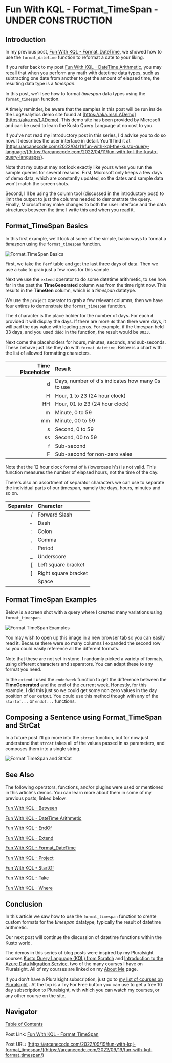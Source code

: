 # Fun With KQL - Format_TimeSpan - UNDER CONSTRUCTION

## Introduction

In my previous post, [Fun With KQL - Format_DateTime](https://arcanecode.com/2022/09/12/fun-with-kql-format_datetime/), we showed how to use the `format_datetime` function to reformat a date to your liking.

If you refer back to my post [Fun With KQL - DateTime Arithmetic](https://arcanecode.com/2022/08/08/fun-with-kql-datetime-arithmetic/), you may recall that when you perform any math with datetime data types, such as subtracting one date from another to get the amount of elapsed time, the resulting data type is a _timespan_.

In this post, we'll see how to format _timespan_ data types using the `format_timespan` function.

A timely reminder, be aware that the samples in this post will be run inside the LogAnalytics demo site found at [https://aka.ms/LADemo](https://aka.ms/LADemo). This demo site has been provided by Microsoft and can be used to learn the Kusto Query Language at no cost to you.

If you've not read my introductory post in this series, I'd advise you to do so now. It describes the user interface in detail. You'll find it at [https://arcanecode.com/2022/04/11/fun-with-kql-the-kusto-query-language/](https://arcanecode.com/2022/04/11/fun-with-kql-the-kusto-query-language/).

Note that my output may not look exactly like yours when you run the sample queries for several reasons. First, Microsoft only keeps a few days of demo data, which are constantly updated, so the dates and sample data won't match the screen shots.

Second, I'll be using the column tool (discussed in the introductory post) to limit the output to just the columns needed to demonstrate the query. Finally, Microsoft may make changes to both the user interface and the data structures between the time I write this and when you read it.

## Format_TimeSpan Basics

In this first example, we'll look at some of the simple, basic ways to format a _timespan_ using the `format_timespan` function.

![Format_TimeSpan Basics](05.01.01_Format_TimeSpan_Basics.png)

First, we take the `Perf` table and get the last three days of data. Then we use a `take` to grab just a few rows for this sample.

Next we use the `extend` operator to do some datetime arithmetic, to see how far in the past the **TimeGenerated** column was from the time right now. This results in the **TimeGen** column, which is a _timespan_ datatype.

We use the `project` operator to grab a few relevant columns, then we have four entires to demonstrate the `format_timespan` function.

The `d` character is the place holder for the number of days. For each `d` provided it will display the days. If there are more `d`s than there were days, it will pad the day value with leading zeros. For example, if the timespan held 33 days, and you used `dddd` in the function, the result would be `0033`.

Next come the placeholders for hours, minutes, seconds, and sub-seconds. These behave just like they do with `format_datetime`. Below is a chart with the list of allowed formatting characters.

| Time Placeholder | Result |
|------:|:------|
|  d | Days, number of d's indicates how many 0s to use |
|  H | Hour, 1 to 23 (24 hour clock) |
| HH | Hour, 01 to 23 (24 hour clock)|
|  m | Minute, 0 to 59 |
| mm | Minute, 00 to 59 |
|  s | Second, 0 to 59 |
| ss | Second, 00 to 59 |
| f | Sub-second |
| F | Sub-second for non-zero vales |

Note that the 12 hour clock format of `h` (lowercase h's) is not valid. This function measures the number of elapsed hours, not the time of the day.

There's also an assortment of separator characters we can use to separate the individual parts of our timespan, namely the days, hours, minutes and so on.

| Separator | Character |
|-----:|:-----|
| / | Forward Slash |
| - | Dash |
| : | Colon |
| , | Comma |
| . | Period |
| _ | Underscore |
| [ | Left square bracket |
| ] | Right square bracket |
| | Space |

## Format TimeSpan Examples

Below is a screen shot with a query where I created many variations using `format_timespan`.

![Format TimeSpan Examples](05.01.02_Format_TimeSpan_Examples.png)

You may wish to open up this image in a new browser tab so you can easily read it. Because there were so many columns I expanded the second row so you could easily reference all the different formats.

Note that these are not set in stone. I randomly picked a variety of formats, using different characters and separators. You can adapt these to any format you need.

In the `extend` I used the `endofweek` function to get the difference between the **TimeGenerated** and the end of the current week. Honestly, for this example, I did this just so we could get some non zero values in the day position of our output. You could use this method though with any of the `startof...` or `endof...` functions.

## Composing a Sentence using Format_TimeSpan and StrCat

In a future post I'll go more into the `strcat` function, but for now just understand that `strcat` takes all of the values passed in as parameters, and composes them into a single string.

![Format TimeSpan and StrCat](05.01.03_Format_TimeSpan_With_StrCat.png)

## See Also

The following operators, functions, and/or plugins were used or mentioned in this article's demos. You can learn more about them in some of my previous posts, linked below.

[Fun With KQL - Between](https://arcanecode.com/2022/08/29/fun-with-kql-between/)

[Fun With KQL - DateTime Arithmetic](https://arcanecode.com/2022/08/08/fun-with-kql-datetime-arithmetic/)

[Fun With KQL - EndOf](https://arcanecode.com/2022/08/22/fun-with-kql-endof/)

[Fun With KQL - Extend](https://arcanecode.com/2022/05/23/fun-with-kql-extend/)

[Fun With KQL - Format_DateTime](https://arcanecode.com/2022/09/12/fun-with-kql-format_datetime/)

[Fun With KQL - Project](https://arcanecode.com/2022/05/30/fun-with-kql-project/)

[Fun With KQL - StartOf](https://arcanecode.com/2022/08/15/fun-with-kql-startof/)

[Fun With KQL - Take](https://arcanecode.com/2022/05/02/fun-with-kql-take/)

[Fun With KQL - Where](https://arcanecode.com/2022/04/25/fun-with-kql-where/)

## Conclusion

In this article we saw how to use the `format_timespan` function to create custom formats for the _timespan_ datatype, typically the result of datetime arithmetic.

Our next post will continue the discussion of datetime functions within the Kusto world.

The demos in this series of blog posts were inspired by my Pluralsight courses [Kusto Query Language (KQL) from Scratch](https://pluralsight.pxf.io/MXDo5o) and [Introduction to the Azure Data Migration Service](https://pluralsight.pxf.io/2rQXjQ), two of the many courses I have on Pluralsight. All of my courses are linked on my [About Me](https://arcanecode.com/info/) page.

If you don't have a Pluralsight subscription, just go to [my list of courses on Pluralsight](https://pluralsight.pxf.io/kjz6jn) . At the top is a Try For Free button you can use to get a free 10 day subscription to Pluralsight, with which you can watch my courses, or any other course on the site.

## Navigator
[Table of Contents](../Table%20of%20Contents.md)

Post Link: [Fun With KQL - Format_TimeSpan](https://arcanecode.com/2022/09/19/fun-with-kql-format_timespan/)

Post URL: [https://arcanecode.com/2022/09/19/fun-with-kql-format_timespan/](https://arcanecode.com/2022/09/19/fun-with-kql-format_timespan/)
